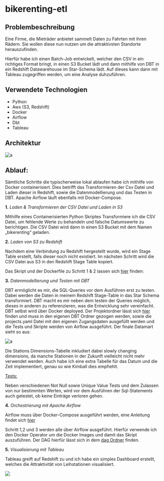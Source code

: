 # bikerenting-etl

## Problembeschreibung

Eine Firme, die Mieträder anbietet sammelt Daten zu Fahrten mit ihren Rädern. Sie wollen diese nun nutzen um die attraktivsten Standorte herauszufinden.

Hierfür habe ich einen Batch-Job entwickelt, welcher den CSV in ein richtiges Format bringt, in einen S3 Bucket lädt und dann mithilfe von DBT in ein Redshift Datawarehouse im Star-Schema lädt. Auf dieses kann dann mit Tableau zugegriffen werden, um eine Analyse duhzuführen.

## Verwendete Technologien

- Python 
- Aws (S3, Redshift) 
- Docker 
- Airflow 
- Dbt 
- Tableau 

## Architektur
![a](https://github.com/SurlaRoute14/aws_bikerenting_etl/blob/main/bilder/ARCHITEKTUR-2.png)


## Ablauf: 

Sämtliche Schritte die typischerweise lokal ablaufen habe ich mithilfe von Docker containerisiert. Dies betrifft das Transformieren der Csv Datei und Laden dieser in Redshift, sowie die Datenmodellierung und das Testen in DBT. Apache Airflow läuft ebenfalls mit Docker-Compose. 

**1.** *Laden & Transformieren der CSV Datei und Laden in S3*

Mithilfe eines Containerisierten Python Skriptes Transformiere ich die CSV Datei, um fehlende Werte zu behandeln und falsche Datumswerte                                   zu berichtigen. Die CSV Datei  wird dann in einen S3 Bucket mit dem Namen „bikerenting“ geladen. 

**2.** *Laden von S3 zu Redshift*

Nachdem eine Verbindung zu Redshift hergestellt wurde, wird ein Stage Table erstellt, falls dieser noch nicht existiert. Im nächsten Schritt wird die CSV Datei aus S3 in den Redshift Stage Table kopiert. 

Das Skript und der Dockerfile zu Schritt 1 & 2 lassen sich [hier](https://github.com/SurlaRoute14/bikerenting-etl/tree/main/python_script_container) finden: 

**3.** *Datenmodellierung und Testen mit DBT*

DBT ermöglicht es mir, die SQL-Queries vor dem Ausführen erst zu testen. Dabei werden die Daten in meinem Redshift Stage-Table in das Star Schema transformiert. DBT macht es mir neben dem testen der Queries möglich, dieses in anderen zu referenzieren, was die Entwicklung sehr vereinfacht.
DBT selbst wird über Docker deployed. Der Projektordner lässt sich [hier](https://github.com/SurlaRoute14/bikerenting-etl/tree/main/dbt) finden und muss in den eigenen DBT Ordner gezogen werden, sowie die projects.yaml Datei mit den eigenen Zugangsdaten ausgefüllt werden und die Tests und Skripte werden von Airflow ausgeführt. 
Der finale Datamart sieht so aus:

![a](https://github.com/SurlaRoute14/aws_bikerenting_etl/blob/main/bilder/datamart.png)

Die Stations Dimensions-Tabelle inkludiert dabei slowly changing dimensions, da manche Stationen in der Zukunft vielleicht nicht mehr verwendet werden. 
Auch habe ich eine extra Tabelle für das Datum und die Zeit implementiert, genau so wie Kimball dies empfiehlt. 

<ins>Tests:</ins>

Neben verschiedenen Not Null sowie Unique Value Tests und dem Zulassen von nur bestimmten Werten, wird vor dem Ausführen der Sql-Statements auch getestet, ob keine Einträge verloren gehen. 

**4.** *Orchestrierung mit Apache Airflow*

Airflow muss über Docker-Compose ausgeführt werden, eine Anleitung findet sich [hier](https://airflow.apache.org/docs/apache-airflow/stable/howto/docker-compose/index.html) 

Schritt 1,2 und 3 werden alle über Airflow ausgeführt. Hierfür verwende ich den Docker Operator um die Docker Images und damit das Skript auszuführen. Der DAG hierfür lässt sich in dem [dag Ordner](https://github.com/SurlaRoute14/bikerenting-etl/tree/main/dag) finden. 

**5.** *Visualisierung mit Tableau*

Tableau greift auf Redshift zu und ich habe ein simples Dashboard erstellt, welches die Attraktivität von Leihstationen visualisiert. 

![](https://github.com/SurlaRoute14/aws_bikerenting_etl/blob/main/bilder/dashboard.png)

